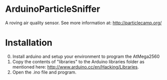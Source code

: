 ArduinoParticleSniffer
======================

A roving air quality sensor. See more information at: http://particlecamp.org/

Installation
=====================

0. Install arduino and setup your environment to program the AtMega2560
1. Copy the contents of "libraries" to the Arduino libraries folder as mentioned here: http://www.arduino.cc/en/Hacking/Libraries.
2. Open the .ino file and program.
